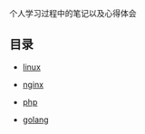 个人学习过程中的笔记以及心得体会

## 目录
  * [linux](../linux/index.html)  
  
  * [nginx](../nginx/index.html)  
  
  * [php](../php/index.html)  
  
  * [golang](../golang/index.html)  
  
